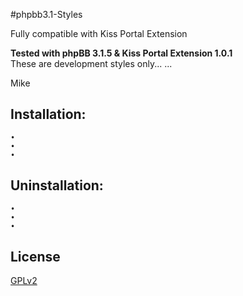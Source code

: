 #phpbb3.1-Styles

Fully compatible with Kiss Portal Extension

**Tested with phpBB 3.1.5 & Kiss Portal Extension 1.0.1**  
These are development styles only...
...  

Mike

## Installation:
    • 
    • 
    • 

## Uninstallation:
    • 
    • 
    • 

## License

[GPLv2](license.txt)

